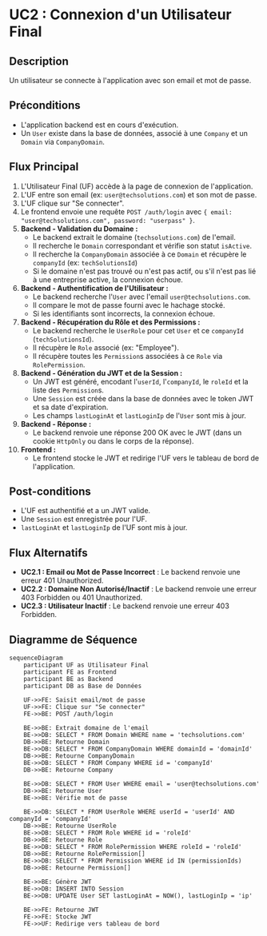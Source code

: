 # UC2 : Connexion d'un Utilisateur Final

## Description

Un utilisateur se connecte à l'application avec son email et mot de passe.

## Préconditions

- L'application backend est en cours d'exécution.
- Un `User` existe dans la base de données, associé à une `Company` et un `Domain` via `CompanyDomain`.

## Flux Principal

1.  L'Utilisateur Final (UF) accède à la page de connexion de l'application.
2.  L'UF entre son email (ex: `user@techsolutions.com`) et son mot de passe.
3.  L'UF clique sur "Se connecter".
4.  Le frontend envoie une requête `POST /auth/login` avec `{ email: "user@techsolutions.com", password: "userpass" }`.
5.  **Backend - Validation du Domaine :**
    - Le backend extrait le domaine (`techsolutions.com`) de l'email.
    - Il recherche le `Domain` correspondant et vérifie son statut `isActive`.
    - Il recherche la `CompanyDomain` associée à ce `Domain` et récupère le `companyId` (ex: `techSolutionsId`)
    - Si le domaine n'est pas trouvé ou n'est pas actif, ou s'il n'est pas lié à une entreprise active, la connexion échoue.
6.  **Backend - Authentification de l'Utilisateur :**
    - Le backend recherche l'`User` avec l'email `user@techsolutions.com`.
    - Il compare le mot de passe fourni avec le hachage stocké.
    - Si les identifiants sont incorrects, la connexion échoue.
7.  **Backend - Récupération du Rôle et des Permissions :**
    - Le backend recherche le `UserRole` pour cet `User` et ce `companyId` (`techSolutionsId`).
    - Il récupère le `Role` associé (ex: "Employee").
    - Il récupère toutes les `Permission`s associées à ce `Role` via `RolePermission`.
8.  **Backend - Génération du JWT et de la Session :**
    - Un JWT est généré, encodant l'`userId`, l'`companyId`, le `roleId` et la liste des `Permission`s.
    - Une `Session` est créée dans la base de données avec le token JWT et sa date d'expiration.
    - Les champs `lastLoginAt` et `lastLoginIp` de l'`User` sont mis à jour.
9.  **Backend - Réponse :**
    - Le backend renvoie une réponse 200 OK avec le JWT (dans un cookie `HttpOnly` ou dans le corps de la réponse).
10. **Frontend :**
    - Le frontend stocke le JWT et redirige l'UF vers le tableau de bord de l'application.

## Post-conditions

- L'UF est authentifié et a un JWT valide.
- Une `Session` est enregistrée pour l'UF.
- `lastLoginAt` et `lastLoginIp` de l'UF sont mis à jour.

## Flux Alternatifs

- **UC2.1 : Email ou Mot de Passe Incorrect** : Le backend renvoie une erreur 401 Unauthorized.
- **UC2.2 : Domaine Non Autorisé/Inactif** : Le backend renvoie une erreur 403 Forbidden ou 401 Unauthorized.
- **UC2.3 : Utilisateur Inactif** : Le backend renvoie une erreur 403 Forbidden.

## Diagramme de Séquence

```mermaid
sequenceDiagram
    participant UF as Utilisateur Final
    participant FE as Frontend
    participant BE as Backend
    participant DB as Base de Données

    UF->>FE: Saisit email/mot de passe
    UF->>FE: Clique sur "Se connecter"
    FE->>BE: POST /auth/login

    BE->>BE: Extrait domaine de l'email
    BE->>DB: SELECT * FROM Domain WHERE name = 'techsolutions.com'
    DB->>BE: Retourne Domain
    BE->>DB: SELECT * FROM CompanyDomain WHERE domainId = 'domainId'
    DB->>BE: Retourne CompanyDomain
    BE->>DB: SELECT * FROM Company WHERE id = 'companyId'
    DB->>BE: Retourne Company

    BE->>DB: SELECT * FROM User WHERE email = 'user@techsolutions.com'
    DB->>BE: Retourne User
    BE->>BE: Vérifie mot de passe

    BE->>DB: SELECT * FROM UserRole WHERE userId = 'userId' AND companyId = 'companyId'
    DB->>BE: Retourne UserRole
    BE->>DB: SELECT * FROM Role WHERE id = 'roleId'
    DB->>BE: Retourne Role
    BE->>DB: SELECT * FROM RolePermission WHERE roleId = 'roleId'
    DB->>BE: Retourne RolePermission[]
    BE->>DB: SELECT * FROM Permission WHERE id IN (permissionIds)
    DB->>BE: Retourne Permission[]

    BE->>BE: Génère JWT
    BE->>DB: INSERT INTO Session
    BE->>DB: UPDATE User SET lastLoginAt = NOW(), lastLoginIp = 'ip'

    BE->>FE: Retourne JWT
    FE->>FE: Stocke JWT
    FE->>UF: Redirige vers tableau de bord
```
